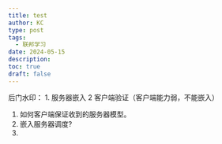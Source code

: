 ```yaml
---
title: test
author: KC
type: post
tags:
  - 联邦学习
date: 2024-05-15
description: 
toc: true
draft: false
---
```

后门水印： 1. 服务器嵌入 2 客户端验证（客户端能力弱，不能嵌入）
1. 如何客户端保证收到的服务器模型。
2. 嵌入服务器调度?
3. 